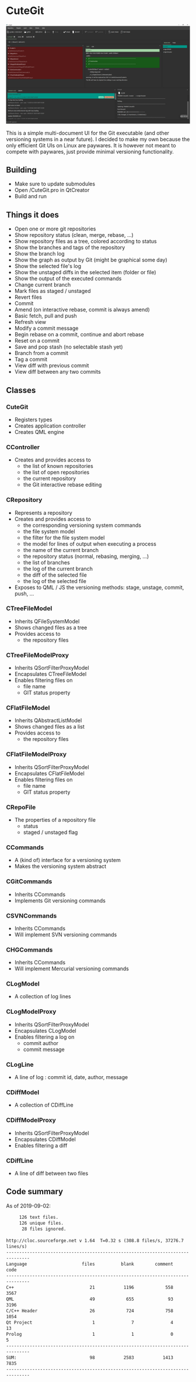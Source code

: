 # CuteGit

![alt text](https://github.com/Jango73/CuteGit/blob/master/Media/Screenshot01.jpg)

This is a simple multi-document UI for the Git executable (and other versioning systems in a near future).
I decided to make my own because the only efficient Git UIs on Linux are paywares.
It is however not meant to compete with paywares, just provide minimal versioning functionality.

## Building

- Make sure to update submodules
- Open /CuteGit.pro in QtCreator
- Build and run

## Things it does

* Open one or more git repositories
* Show repository status (clean, merge, rebase, ...)
* Show repository files as a tree, colored according to status
* Show the branches and tags of the repository
* Show the branch log
* Show the graph as output by Git (might be graphical some day)
* Show the selected file's log
* Show the unstaged diffs in the selected item (folder or file)
* Show the output of the executed commands
* Change current branch
* Mark files as staged / unstaged
* Revert files
* Commit
* Amend (on interactive rebase, commit is always amend)
* Basic fetch, pull and push
* Refresh view
* Modify a commit message
* Begin rebase on a commit, continue and abort rebase
* Reset on a commit
* Save and pop stash (no selectable stash yet)
* Branch from a commit
* Tag a commit
* View diff with previous commit
* View diff between any two commits

## Classes

### CuteGit

* Registers types
* Creates application controller
* Creates QML engine

### CController

* Creates and provides access to
  * the list of known repositories
  * the list of open repositories
  * the current repository
  * the Git interactive rebase editing

### CRepository

* Represents a repository
* Creates and provides access to
  * the corresponding versioning system commands
  * the file system model
  * the filter for the file system model
  * the model for lines of output when executing a process
  * the name of the current branch
  * the repository status (normal, rebasing, merging, ...)
  * the list of branches
  * the log of the current branch
  * the diff of the selected file
  * the log of the selected file
* Exposes to QML / JS the versioning methods: stage, unstage, commit, push, ...

### CTreeFileModel

* Inherits QFileSystemModel
* Shows changed files as a tree
* Provides access to
  * the repository files

### CTreeFileModelProxy

* Inherits QSortFilterProxyModel
* Encapsulates CTreeFileModel
* Enables filtering files on
  * file name
  * GIT status property

### CFlatFileModel

* Inherits QAbstractListModel
* Shows changed files as a list
* Provides access to
  * the repository files

### CFlatFileModelProxy

* Inherits QSortFilterProxyModel
* Encapsulates CFlatFileModel
* Enables filtering files on
  * file name
  * GIT status property

### CRepoFile

* The properties of a repository file
  * status
  * staged / unstaged flag

### CCommands

* A (kind of) interface for a versioning system
* Makes the versioning system abstract

### CGitCommands

* Inherits CCommands
* Implements Git versioning commands

### CSVNCommands

* Inherits CCommands
* Will implement SVN versioning commands

### CHGCommands

* Inherits CCommands
* Will implement Mercurial versioning commands

### CLogModel

* A collection of log lines

### CLogModelProxy

* Inherits QSortFilterProxyModel
* Encapsulates CLogModel
* Enables filtering a log on
  * commit author
  * commit message

### CLogLine

* A line of log : commit id, date, author, message

### CDiffModel

* A collection of CDiffLine

### CDiffModelProxy

* Inherits QSortFilterProxyModel
* Encapsulates CDiffModel
* Enables filtering a diff

### CDiffLine

* A line of diff between two files

## Code summary

As of 2019-09-02:

```
     126 text files.
     126 unique files.                                          
      28 files ignored.

http://cloc.sourceforge.net v 1.64  T=0.32 s (308.8 files/s, 37276.7 lines/s)
-------------------------------------------------------------------------------
Language                     files          blank        comment           code
-------------------------------------------------------------------------------
C++                             21           1196            558           3567
QML                             49            655             93           3196
C/C++ Header                    26            724            758           1054
Qt Project                       1              7              4             13
Prolog                           1              1              0              5
-------------------------------------------------------------------------------
SUM:                            98           2583           1413           7835
-------------------------------------------------------------------------------
```

